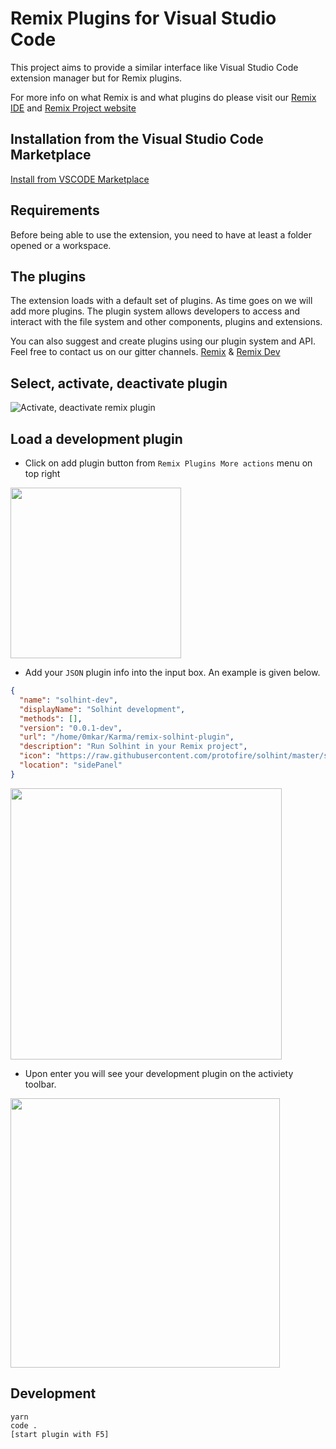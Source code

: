 # Remix Plugins for Visual Studio Code
This project aims to provide a similar interface like Visual Studio Code extension manager but for Remix plugins.

For more info on what Remix is and what plugins do please visit our [Remix IDE](https://remix.ethereum.org/) and [Remix Project website](https://remix-project.org/)

## Installation from the Visual Studio Code Marketplace
[Install from VSCODE Marketplace](https://marketplace.visualstudio.com/items?itemName=Ethential.code-remix)


## Requirements

Before being able to use the extension, you need to have at least a folder opened or a workspace.

## The plugins

The extension loads with a default set of plugins. As time goes on we will add more plugins.  The plugin system allows developers to access and interact with the file system and other components, plugins and extensions.

You can also suggest and create plugins using our plugin system and API. Feel free to contact us on our gitter channels.
[Remix](https://gitter.im/ethereum/remix) & [Remix Dev](https://gitter.im/ethereum/remix-dev)
## Select, activate, deactivate plugin

![Activate, deactivate remix plugin](https://j.gifs.com/3QMVnM.gif)

## Load a development plugin

* Click on add plugin button from `Remix Plugins More actions` menu on top right
<p align="justify">
  <img src="https://user-images.githubusercontent.com/13261372/101530235-a5e55280-39b7-11eb-820d-99ada3ae1f33.png" height="273">
</p>

* Add your `JSON` plugin info into the input box. An example is given below.
```json
{
  "name": "solhint-dev",
  "displayName": "Solhint development",
  "methods": [],
  "version": "0.0.1-dev",
  "url": "/home/0mkar/Karma/remix-solhint-plugin",
  "description": "Run Solhint in your Remix project",
  "icon": "https://raw.githubusercontent.com/protofire/solhint/master/solhint-icon.png",
  "location": "sidePanel"
}
```
<p align="justify">
  <img src="https://user-images.githubusercontent.com/13261372/101530718-4b002b00-39b8-11eb-885b-d42e6b1352ad.png" height="434">
</p>

* Upon enter you will see your development plugin on the activiety toolbar.
<p align="justify">
  <img src="https://user-images.githubusercontent.com/13261372/101531113-d37ecb80-39b8-11eb-877d-99c0d0c474c8.png" height="431">
</p>


## Development
```
yarn
code .
[start plugin with F5]
```